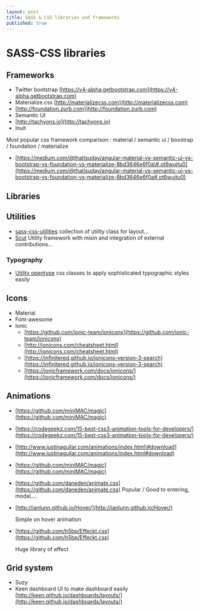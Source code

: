 ```yaml
---
layout: post
title: SASS & CSS libraries and frameworks
published: true
---
```


# SASS-CSS libraries

## Frameworks

* Twitter bootstrap  [https://v4-alpha.getbootstrap.com](https://v4-alpha.getbootstrap.com)
* Materialize.css [http://materializecss.com](http://materializecss.com)
* [http://foundation.zurb.com](http://foundation.zurb.com)
* Semantic UI 
* [http://tachyons.io](http://tachyons.io)
* Inuit

Most popular css framework comparison : material / semantic ui / boostrap / foundation / materialize

* [https://medium.com/@thatisuday/angular-material-vs-semantic-ui-vs-bootstrap-vs-foundation-vs-materialize-8bd3646e6f0a\#.ot6wujtu0](https://medium.com/@thatisuday/angular-material-vs-semantic-ui-vs-bootstrap-vs-foundation-vs-materialize-8bd3646e6f0a#.ot6wujtu0)

## Libraries

## Utilities

* [sass-css-utilities](https://github.com/gkcgautam/sass-css-utilities) collection of utility class for layout...
* [Scut](https://github.com/davidtheclark/scut) Utility framework with mixin and integration of external contributions...

### Typography

* [Utility opentype](https://github.com/kennethormandy/utility-opentype) css classes to apply sophisticated typographic styles easily

## Icons

* Material
* Font-awesome 
* Ionic
  * [https://github.com/ionic-team/ionicons](https://github.com/ionic-team/ionicons)
  * [http://ionicons.com/cheatsheet.html](http://ionicons.com/cheatsheet.html)
  * [https://infinitered.github.io/ionicons-version-3-search](https://infinitered.github.io/ionicons-version-3-search)
  * [https://ionicframework.com/docs/ionicons/](https://ionicframework.com/docs/ionicons/)

## Animations

* [https://github.com/miniMAC/magic](https://github.com/miniMAC/magic)
* [https://codegeekz.com/15-best-css3-animation-tools-for-developers/](https://codegeekz.com/15-best-css3-animation-tools-for-developers/)
* [http://www.justinaguilar.com/animations/index.html\#download](http://www.justinaguilar.com/animations/index.html#download)
* [https://github.com/miniMAC/magic](https://github.com/miniMAC/magic)
* [https://github.com/daneden/animate.css](https://github.com/daneden/animate.css) Popular / Good to entering, modal....
* [http://ianlunn.github.io/Hover/](http://ianlunn.github.io/Hover/)

  Simple on hover animation

* [https://github.com/h5bp/Effeckt.css](https://github.com/h5bp/Effeckt.css)

  Huge library of effect 

## Grid system

* Suzy 
* Keen dashboard UI  to make dashboard easily [http://keen.github.io/dashboards/layouts/](http://keen.github.io/dashboards/layouts/)


